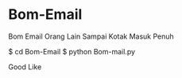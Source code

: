 # Bom-Email
Bom Email Orang Lain Sampai Kotak Masuk Penuh

$ cd Bom-Email
$ python Bom-mail.py

Good Like
